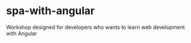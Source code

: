 # spa-with-angular
Workshop designed for developers who wants to learn web development with Angular
